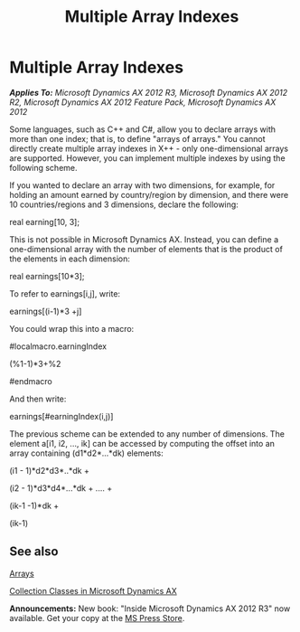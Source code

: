 ﻿---
title: Multiple Array Indexes
TOCTitle: Multiple Array Indexes
ms:assetid: 700e74b9-54b5-45fd-acce-b5ab89b57549
ms:mtpsurl: https://msdn.microsoft.com/en-us/library/Aa673457(v=AX.60)
ms:contentKeyID: 35244881
ms.date: 05/18/2015
mtps_version: v=AX.60
---

# Multiple Array Indexes 


_**Applies To:** Microsoft Dynamics AX 2012 R3, Microsoft Dynamics AX 2012 R2, Microsoft Dynamics AX 2012 Feature Pack, Microsoft Dynamics AX 2012_

Some languages, such as C++ and C\#, allow you to declare arrays with more than one index; that is, to define "arrays of arrays." You cannot directly create multiple array indexes in X++ - only one-dimensional arrays are supported. However, you can implement multiple indexes by using the following scheme.

If you wanted to declare an array with two dimensions, for example, for holding an amount earned by country/region by dimension, and there were 10 countries/regions and 3 dimensions, declare the following:

real earning\[10, 3\];

This is not possible in Microsoft Dynamics AX. Instead, you can define a one-dimensional array with the number of elements that is the product of the elements in each dimension:

real earnings\[10\*3\];

To refer to earnings\[i,j\], write:

earnings\[(i-1)\*3 +j\]

You could wrap this into a macro:

\#localmacro.earningIndex

(%1-1)\*3+%2

\#endmacro

And then write:

earnings\[\#earningIndex(i,j)\]

The previous scheme can be extended to any number of dimensions. The element a\[i1, i2, ..., ik\] can be accessed by computing the offset into an array containing (d1\*d2\*...\*dk) elements:

(i1 - 1)\*d2\*d3\*..\*dk +

(i2 - 1)\*d3\*d4\*...\*dk + .... +

(ik-1 -1)\*dk +

(ik-1)

## See also

[Arrays](arrays.md)

[Collection Classes in Microsoft Dynamics AX](collection-classes-in-microsoft-dynamics-ax.md)

  
**Announcements:** New book: "Inside Microsoft Dynamics AX 2012 R3" now available. Get your copy at the [MS Press Store](https://www.microsoftpressstore.com/store/inside-microsoft-dynamics-ax-2012-r3-9780735685109).

